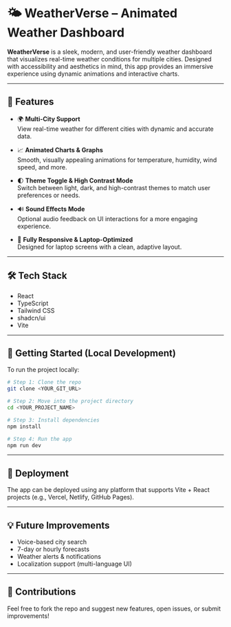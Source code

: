 # 🌤️ WeatherVerse – Animated Weather Dashboard

**WeatherVerse** is a sleek, modern, and user-friendly weather dashboard that visualizes real-time weather conditions for multiple cities. Designed with accessibility and aesthetics in mind, this app provides an immersive experience using dynamic animations and interactive charts.

---

## 🌟 Features

- 🌍 **Multi-City Support**  
  View real-time weather for different cities with dynamic and accurate data.

- 📈 **Animated Charts & Graphs**  
  Smooth, visually appealing animations for temperature, humidity, wind speed, and more.

- 🌓 **Theme Toggle & High Contrast Mode**  
  Switch between light, dark, and high-contrast themes to match user preferences or needs.

- 🔊 **Sound Effects Mode**  
  Optional audio feedback on UI interactions for a more engaging experience.

- 🧠 **Fully Responsive & Laptop-Optimized**  
  Designed for laptop screens with a clean, adaptive layout.

---

## 🛠️ Tech Stack

- React  
- TypeScript  
- Tailwind CSS  
- shadcn/ui  
- Vite  

---

## 🧪 Getting Started (Local Development)

To run the project locally:

```bash
# Step 1: Clone the repo
git clone <YOUR_GIT_URL>

# Step 2: Move into the project directory
cd <YOUR_PROJECT_NAME>

# Step 3: Install dependencies
npm install

# Step 4: Run the app
npm run dev
```

---

## 🚀 Deployment

The app can be deployed using any platform that supports Vite + React projects (e.g., Vercel, Netlify, GitHub Pages).

---

## 💡 Future Improvements

- Voice-based city search  
- 7-day or hourly forecasts  
- Weather alerts & notifications  
- Localization support (multi-language UI)

---

## 🤝 Contributions

Feel free to fork the repo and suggest new features, open issues, or submit improvements!
